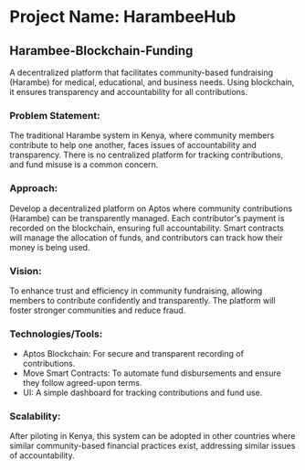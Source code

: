 # Project Name: HarambeeHub

## Harambee-Blockchain-Funding
A decentralized platform that facilitates community-based fundraising (Harambe) for medical, educational, and business needs. Using blockchain, it ensures transparency and accountability for all contributions.

### Problem Statement:
The traditional Harambe system in Kenya, where community members contribute to help one another, faces issues of accountability and transparency. There is no centralized platform for tracking contributions, and fund misuse is a common concern.

### Approach:
Develop a decentralized platform on Aptos where community contributions (Harambe) can be transparently managed. Each contributor's payment is recorded on the blockchain, ensuring full accountability. Smart contracts will manage the allocation of funds, and contributors can track how their money is being used.

### Vision:
To enhance trust and efficiency in community fundraising, allowing members to contribute confidently and transparently. The platform will foster stronger communities and reduce fraud.

### Technologies/Tools:

- Aptos Blockchain: For secure and transparent recording of contributions.
- Move Smart Contracts: To automate fund disbursements and ensure they follow agreed-upon terms.
- UI: A simple dashboard for tracking contributions and fund use.

### Scalability:
After piloting in Kenya, this system can be adopted in other countries where similar community-based financial practices exist, addressing similar issues of accountability.

